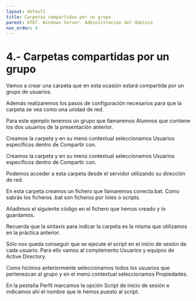 ```yaml
---
layout: default
title: Carpetas compartidas por un grupo
parent: UT07. Windows Server. Administración del dominio
nav_order: 4
---
```


# 4.- Carpetas compartidas por un grupo

Vamos a crear una carpeta que en esta ocasión estará compartida por un grupo de usuarios.

Además realizaremos los pasos de configuración necesarios para que la carpeta se vea como una unidad de red.

Para este ejemplo tenemos un grupo que llamaremos Alumnos que contiene los dos usuarios de la presentación anterior.

Creamos la carpeta y en su menú contextual seleccionamos Usuarios específicos dentro de Compartir con.

Creamos la carpeta y en su menú contextual seleccionamos Usuarios específicos dentro de Compartir con.

Podemos acceder a esta carpeta desde el servidor utilizando su dirección de red.

En esta carpeta creamos un fichero que llamaremos conecta.bat.
Como sabrás los ficheros .bat son ficheros por lotes o scripts.

Añadimos el siguiente código en el fichero que hemos creado y lo guardamos.

Recuerda que la sintaxis para indicar la carpeta es la misma que utilizamos en la práctica anterior.

Sólo nos queda conseguir que se ejecute el script en el inicio de sesión de cada usuario. Para ello vamos al complemento Usuarios y equipos de Active Directory.

Como hicimos anteriormente seleccionamos todos los usuarios que pertenezcan al grupo y en el menú contextual seleccionamos Propiedades.

En la pestaña Perfil marcamos la opción Script de inicio de sesión e indicamos ahí el nombre que le hemos puesto al script.


